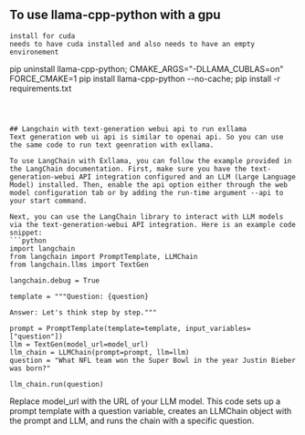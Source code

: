 ## To use llama-cpp-python with a gpu
```
install for cuda
needs to have cuda installed and also needs to have an empty environement 
```
pip uninstall llama-cpp-python;
CMAKE_ARGS="-DLLAMA_CUBLAS=on" FORCE_CMAKE=1 pip install llama-cpp-python --no-cache;
pip install -r requirements.txt
```



## Langchain with text-generation webui api to run exllama 
Text generation web ui api is similar to openai api. So you can use the same code to run text geenration with exllama.

To use LangChain with Exllama, you can follow the example provided in the LangChain documentation. First, make sure you have the text-generation-webui API integration configured and an LLM (Large Language Model) installed. Then, enable the api option either through the web model configuration tab or by adding the run-time argument --api to your start command.

Next, you can use the LangChain library to interact with LLM models via the text-generation-webui API integration. Here is an example code snippet:
```python
import langchain
from langchain import PromptTemplate, LLMChain
from langchain.llms import TextGen

langchain.debug = True

template = """Question: {question}

Answer: Let's think step by step."""

prompt = PromptTemplate(template=template, input_variables=["question"])
llm = TextGen(model_url=model_url)
llm_chain = LLMChain(prompt=prompt, llm=llm)
question = "What NFL team won the Super Bowl in the year Justin Bieber was born?"

llm_chain.run(question)
```
Replace model_url with the URL of your LLM model. This code sets up a prompt template with a question variable, creates an LLMChain object with the prompt and LLM, and runs the chain with a specific question.
